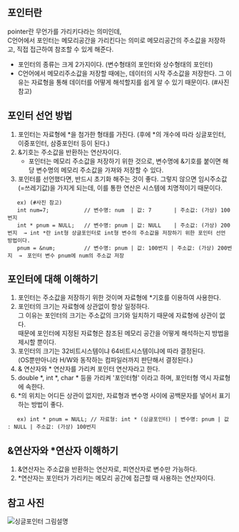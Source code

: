 ## 포인터란
pointer란 무언가를 가리키다라는 의미인데,   
C언어에서 포인터는 메모리공간을 가리킨다는 의미로 메모리공간의 주소값을 저장하고, 직접 접근하여 참조할 수 있게 해준다.   

 * 포인터의 종류는 크게 2가지이다. (변수형태의 포인터와 상수형태의 포인터)   
 * C언어에서 메모리주소값을 저장할 때에는, 데이터의 시작 주소값을 저장한다. 그 이유는 자료형을 통해 데이터를 어떻게 해석할지를 쉽게 알 수 있기 때문이다. (#사진 참고)  

## 포인터 선언 방법
1. 포인터는 자료형에 *을 첨가한 형태를 가진다.  (후에 *의 개수에 따라 싱글포인터, 이중포인터, 삼중포인터 등이 된다.)   
2. &기호는 주소값을 반환하는 연산자이다.   
   * 포인터는 메모리 주소값을 저장하기 위한 것으로, 변수명에 &기호를 붙이면 해당 변수명의 메모리 주소값을 가져와 저장할 수 있다.   
3. 포인터를 선언했다면, 반드시 초기화 해주는 것이 좋다. 그렇지 않으면 임시주소값(=쓰레기값)을 가지게 되는데, 이를 통한 연산은 시스템에 치명적이기 때문이다.   
```
   ex) (#사진 참고)   
   int num=7;           // 변수명: num  | 값: 7       | 주소값: (가상) 100번지   
   int * pnum = NULL;   // 변수명: pnum | 값: NULL    | 주소값: (가상) 200번지  → int *란 int형 상글포인터로 int형 변수의 주소값을 저장하기 위한 포인터 선언 방법이다.   
   pnum = &num;         // 변수명: pnum | 값: 100번지 | 주소값: (가상) 200번지  →　포인터 변수 pnum에 num의 주소값 저장    
```

## 포인터에 대해 이해하기
1. 포인터는 주소값을 저장하기 위한 것이며 자료형에 *기호를 이용하여 사용한다.   
2. 포인터의 크기는 자료형에 상관없이 항상 일정하다.   
   그 이유는 포인터의 크기는 주소값의 크기와 일치하기 때문에 자료형에 상관이 없다.   
   때문에 포인터에 지정된 자료형은 참조된 메모리 공간을 어떻게 해석하는지 방법을 제시할 뿐이다.   
3. 포인터의 크기는 32비트시스템이냐 64비트시스템이냐에 따라 결정된다.   
   (OS뿐만아니라 H/W와 동작하는 컴파일러까지 판단해서 결정된다.)   
4. & 연산자와 * 연산자를 가리켜 포인터 연산자라고 한다.   
5. double *, int *, char * 등을 가리켜 '포인터형' 이라고 하며, 포인터형 역시 자료형에 속한다.   
6. *의 위치는 어디든 상관이 없지만, 자료형과 변수명 사이에 공백문자를 넣어서 표기하는 방법이 좋다.   
```
   ex) int * pnum = NULL; // 자료형: int * (싱글포인터) | 변수명: pnum | 값 : NULL | 주소값: (가상) 100번지
```

## &연산자와 *연산자 이해하기
1. &연산자는 주소값을 반환하는 연산자로, 피연산자로 변수만 가능하다.   
2. *연산자는 포인터가 가리키는 메모리 공간에 접근할 때 사용하는 연산자이다.   

## 참고 사진
![싱글포인터 그림설명](https://user-images.githubusercontent.com/32609010/92361443-56c62200-f129-11ea-9ba0-70bf90f92a8d.jpg)
